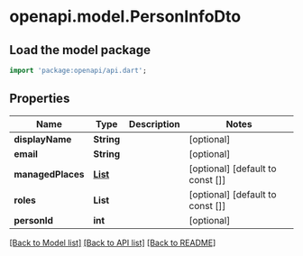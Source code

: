 # openapi.model.PersonInfoDto

## Load the model package
```dart
import 'package:openapi/api.dart';
```

## Properties
Name | Type | Description | Notes
------------ | ------------- | ------------- | -------------
**displayName** | **String** |  | [optional] 
**email** | **String** |  | [optional] 
**managedPlaces** | [**List<PlaceSimpleDto>**](PlaceSimpleDto.md) |  | [optional] [default to const []]
**roles** | **List<String>** |  | [optional] [default to const []]
**personId** | **int** |  | [optional] 

[[Back to Model list]](../README.md#documentation-for-models) [[Back to API list]](../README.md#documentation-for-api-endpoints) [[Back to README]](../README.md)


